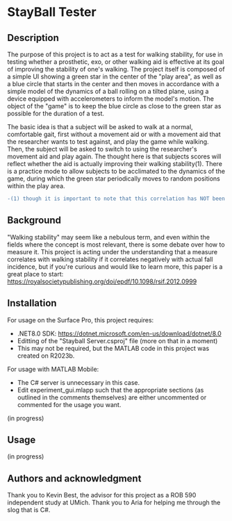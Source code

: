 # StayBall Tester

## Description
The purpose of this project is to act as a test for walking stability, for use in testing whether a prosthetic, exo, or other walking aid is effective at its goal of improving the stability of one's walking. The project itself is composed of a simple UI showing a green star in the center of the "play area", as well as a blue circle that starts in the center and then moves in accordance with a simple model of the dynamics of a ball rolling on a tilted plane, using a device equipped with accelerometers to inform the model's motion. The object of the "game" is to keep the blue circle as close to the green star as possible for the duration of a test. 

The basic idea is that a subject will be asked to walk at a normal, comfortable gait, first without a movement aid or with a movement aid that the researcher wants to test against, and play the game while walking. Then, the subject will be asked to switch to using the researcher's movement aid and play again. The thought here is that subjects scores will reflect whether the aid is actually improving their walking stability(1). There is a practice mode to allow subjects to be acclimated to the dynamics of the game, during which the green star periodically moves to random positions within the play area. 

```diff
-(1) though it is important to note that this correlation has NOT been tested or proven yet.
```

## Background
"Walking stability" may seem like a nebulous term, and even within the fields where the concept is most relevant, there is some debate over how to measure it. This project is acting under the understanding that a measure correlates with walking stability if it correlates negatively with actual fall incidence, but if you're curious and would like to learn more, this paper is a great place to start: https://royalsocietypublishing.org/doi/epdf/10.1098/rsif.2012.0999

## Installation
For usage on the Surface Pro, this project requires:
- .NET8.0 SDK: https://dotnet.microsoft.com/en-us/download/dotnet/8.0
- Editting of the "Stayball Server.csproj" file (more on that in a moment)
- This may not be required, but the MATLAB code in this project was created on R2023b. 

For usage with MATLAB Mobile:
- The C# server is unnecessary in this case.
- Edit experiment_gui.mlapp such that the appropriate sections (as outlined in the comments themselves) are either uncommented or commented for the usage you want. 

(in progress)

## Usage

(in progress)

## Authors and acknowledgment
Thank you to Kevin Best, the advisor for this project as a ROB 590 independent study at UMich.
Thank you to Aria for helping me through the slog that is C#.


